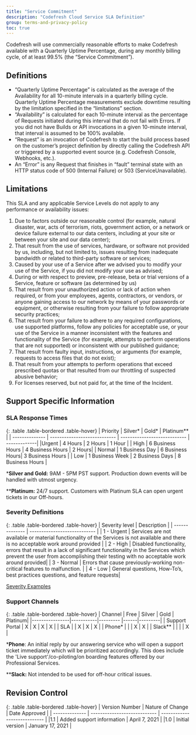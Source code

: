 ```yaml
---
title: "Service Commitment"
description: "Codefresh Cloud Service SLA Definition"
group: terms-and-privacy-policy
toc: true
---
```


Codefresh will use commercially reasonable efforts to make Codefresh available with a Quarterly Uptime Percentage, during any monthly billing cycle, of at least 99.5% (the “Service Commitment”).

## Definitions

* “Quarterly Uptime Percentage” is calculated as the average of the Availability for all 10-minute intervals in a quarterly billing cycle. Quarterly Uptime Percentage measurements exclude downtime resulting by the limitation specified in the “limitations” section.
* “Availability” is calculated for each 10-minute interval as the percentage of Requests initiated during this interval that do not fail with Errors. If you did not have Builds or API invocations in a given 10-minute interval, that interval is assumed to be 100% available.
* “Request” is an invocation of Codefresh to start the build process based on the customer’s project definition by directly calling the Codefresh API or triggered by a supported event source (e.g. Codefresh Console, Webhooks, etc.).
* An “Error” is any Request that finishes in “fault” terminal state with an HTTP status code of 500 (Internal Failure) or 503 (ServiceUnavailable).

## Limitations

This SLA and any applicable Service Levels do not apply to any performance or availability issues:

1. Due to factors outside our reasonable control (for example, natural disaster, war, acts of terrorism, riots, government action, or a network or device failure external to our data centers, including at your site or between your site and our data center);
1. That result from the use of services, hardware, or software not provided by us, including, but not limited to, issues resulting from inadequate bandwidth or related to third-party software or services;
1. Caused by your use of a Service after we advised you to modify your use of the Service, if you did not modify your use as advised;
1. During or with respect to preview, pre-release, beta or trial versions of a Service, feature or software (as determined by us)
1. That result from your unauthorized action or lack of action when required, or from your employees, agents, contractors, or vendors, or anyone gaining access to our network by means of your passwords or equipment, or otherwise resulting from your failure to follow appropriate security practices;
1. That result from your failure to adhere to any required configurations, use supported platforms, follow any policies for acceptable use, or your use of the Service in a manner inconsistent with the features and functionality of the Service (for example, attempts to perform operations that are not supported) or inconsistent with our published guidance;
1. That result from faulty input, instructions, or arguments (for example, requests to access files that do not exist);
1. That result from your attempts to perform operations that exceed prescribed quotas or that resulted from our throttling of suspected abusive behavior;
1. For licenses reserved, but not paid for, at the time of the Incident.

## Support Specific Information

### SLA Response Times


{: .table .table-bordered .table-hover}
| Priority         | Silver*     | Gold*                         | Platinum** |
| -------------- | ---------------------------- | ---------------------------- | -------------|
|Urgent          | 4 Hours | 2 Hours | 1 Hour |
| High           | 6 Business Hours | 4 Business Hours | 2 Hours| 
| Normal | 1 Business Day | 6 Business Hours| 3 Business Hours |
| Low | 1 Business Week | 2 Business Days | 8 Business Hours |

***Silver and Gold:** 9AM - 5PM PST support. Production down events will be handled with utmost urgency.

****Platinum:** 24/7 support. Customers with Platinum SLA can open urgent tickets in our Off-hours.

### Severity Definitions

{: .table .table-bordered .table-hover}
| Severity level         | Description     |
| -------------- | ---------------------------- | 
| 1 - Urgent | Services are not available or material functionality of the Services is not available and there is no acceptable work around provided |
| 2 - High | Disabled functionality, errors that result in a lack of significant functionality in the Services which prevent the user from accomplishing their testing with no acceptable work around provided|
| 3 - Normal | Errors that cause previously-working non-critical features to malfunction. |
| 4 - Low | General questions, How-To’s, best practices questions, and feature requests|

[Severity Examples](https://support.codefresh.io/hc/en-us/articles/360018951039-Codefresh-SLA-definitions)

### Support Channels

{: .table .table-bordered .table-hover}
| Channel         | Free     | Silver   | Gold | Platinum|
|----------------|-----------|--------- |------|---------|
| Support Portal | X         |   X      | X    | X       |
| SLA            |           |   X      | X    | X       |
| Phone*         |           |          | X    | X       |
| Slack**        |           |          |      | X       |

***Phone**: An initial reply by our answering service who will open a support ticket immediately which will be prioritized accordingly. This does include the 'Live support'/co-piloting/on boarding features offered by our Professional Services.

****Slack:** Not intended to be used for off-hour critical issues.

## Revision Control

{: .table .table-bordered .table-hover}
| Version Number         | Nature of Change     | Date Approved                          |
| -------------- | ---------------------------- | ---------------------------- |
|1.1 | Added support information | April 7, 2021 |
|1.0 | Initial version | January 17, 2021 |

